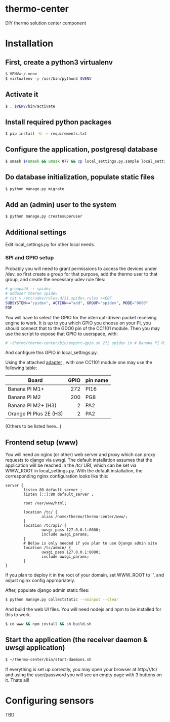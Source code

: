 # thermo-center
DIY thermo solution center component

# Installation

## First, create a python3 virtualenv
```bash
$ VENV=~/.venv
$ virtualenv -p /usr/bin/python3 $VENV
```

## Activate it
```bash
$ . $VENV/bin/activate
```

## Install required python packages
```bash
$ pip install -U -r requirements.txt
```

## Configure the application, postgresql database
```bash
$ umask $(umask && umask 077 && cp local_settings.py.sample local_settings.py)
```

## Do database initialization, populate static files
```bash
$ python manage.py migrate
```

## Add an (admin) user to the system
```bash
$ python manage.py createsuperuser
```

## Additional settings
Edit local_settings.py for other local needs.

### SPI and GPIO setup

Probably you will need to grant permissions to access the devices under /dev, so first create a group for that purpose, add the thermo user to that group, and create the necessary udev rule files:
```bash
# groupadd -r spidev
# adduser thermo spidev
# cat > /etc/udev/rules.d/51.spidev.rules <<EOF
SUBSYSTEM=="spidev", ACTION=="add", GROUP="spidev", MODE="0660"
EOF
```

You will have to select the GPIO for the interrupt-driven packet receiving engine to work. It is up to you which GPIO you choose on your PI, you should connect that to the GDO0 pin of the CC1101 module.
Then you may use the script to expose that GPIO to userspace, with:
```bash
# ~thermo/thermo-center/bin/export-gpio.sh 272 spidev in # Banana PI M1+ GPIO
```

And configure this GPIO in local_settings.py.

Using the attached [adapter](./simple-adapter/) , with one CC1101 module one may use the following table:

| Board | GPIO | pin name |
|-------|-----:|----------|
| Banana PI M1+ | 272 | PI16 |
| Banana PI M2 | 200 | PG8 |
| Banana PI M2+ (H3) | 2 | PA2 |
| Orange PI Plus 2E (H3) | 2 | PA2 |

(Others to be listed here...)

## Frontend setup (www)
You will need an nginx (or other) web server and proxy which can proxy requests to django via uwsgi. The default installation assumes that the application will be reached in the /tc/ URI, which can be set via WWW_ROOT in local_settings.py.
With the default installation, the corresponding nginx configuration looks like this:
```
server {
        listen 80 default_server ;
        listen [::]:80 default_server ;

        root /var/www/html;

        location /tc/ {
                alias /home/thermo/thermo-center/www/;
        }
        location /tc/api/ {
                uwsgi_pass 127.0.0.1:8080;
                include uwsgi_params;
        }
        # Below is only needed if you plan to use Django admin site
        location /tc/admin/ {
                uwsgi_pass 127.0.0.1:8080;
                include uwsgi_params;
        }
}
```

If you plan to deploy it in the root of your domain, set WWW_ROOT to '', and adjust nginx config appropriately.

After, populate django admin static files:
```bash
$ python manage.py collectstatic --noinput --clear
```

And build the web UI files. You will need nodejs and npm to be installed for this to work.
```bash
$ cd www && npm install && sh build.sh
```

## Start the application (the receiver daemon & uwsgi application)
```bash
$ ~/thermo-center/bin/start-daemons.sh
```

If everything is set up correctly, you may open your browser at http://<domain or ip>/tc/ and using the user/password you will see an empty page with 3 buttons on it. Thats all!

# Configuring sensors
TBD
